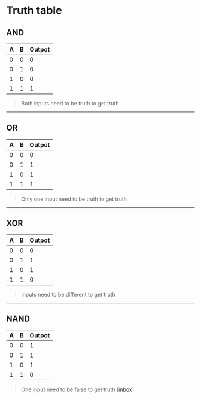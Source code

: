 # Truth table

## AND

| A   | B   | Outpot |
| --- | --- | ------ |
| 0   | 0   | 0      |
| 0   | 1   | 0      |
| 1   | 0   | 0      |
| 1   | 1   | 1      |

> Both inputs need to be truth to get truth

----

## OR
| A   | B   | Outpot |
| --- | --- | ------ |
| 0   | 0   | 0      |
| 0   | 1   | 1      |
| 1   | 0   | 1      |
| 1   | 1   | 1      |

> Only one input need to be truth to get truth

----

## XOR
| A   | B   | Outpot |
| --- | --- | ------ |
| 0   | 0   | 0      |
| 0   | 1   | 1      |
| 1   | 0   | 1      |
| 1   | 1   | 0      |

> Inputs need to be different to get truth

----

## NAND
| A   | B   | Outpot |
| --- | --- | ------ |
| 0   | 0   | 1      |
| 0   | 1   | 1      |
| 1   | 0   | 1      |
| 1   | 1   | 0      |

> One input need to be false to get truth
[[inbox]]

[//begin]: # "Autogenerated link references for markdown compatibility"
[inbox]: inbox "Inbox"
[//end]: # "Autogenerated link references"